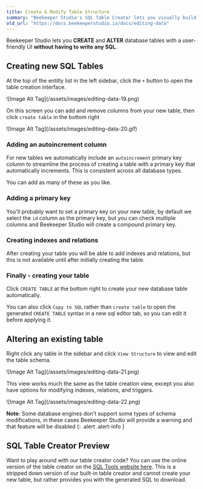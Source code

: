 ```yaml
---
title: Create & Modify Table Structure
summary: "Beekeeper Studio's SQL Table Creator lets you visually build a SQL table without having to remember the right syntax."
old_url: "https://docs.beekeeperstudio.io/docs/editing-data"
---
```


Beekeeper Studio lets you **CREATE** and **ALTER** database tables with a user-friendly UI **without having to write any SQL**.

## Creating new SQL Tables

At the top of the entitly list in the left sidebar, click the `+` button to open the table creation interface.

![Image Alt Tag]\(/assets/images/editing-data-19.png)

On this screen you can add and remove columns from your new table, then click `create table` in the bottom right

![Image Alt Tag]\(/assets/images/editing-data-20.gif)

### Adding an autoincrement column

For new tables we automatically include an `autoincrement` primary key column to streamline the process of creating a table with a primary key that automatically increments. This is consistent across all database types.

You can add as many of these as you like.

### Adding a primary key

You'll probably want to set a primary key on your new table, by default we select the `id` column as the primary key, but you can check multiple columns and Beekeeper Studio will create a compound primary key.

### Creating indexes and relations

After creating your table you will be able to add indexes and relations, but this is not available until after initially creating the table.

### Finally - creating your table

Click `CREATE TABLE` at the bottom right to create your new database table automatically.

You can also click `Copy to SQL` rather than `create table` to open the generated `CREATE TABLE` syntax in a new sql editor tab, so you can edit it before applying it.

## Altering an existing table

Right click any table in the sidebar and click `View Structure` to view and edit the table schema.

![Image Alt Tag]\(/assets/images/editing-data-21.png)

This view works much the same as the table creation view, except you also have options for modifying indexes, relations, and triggers.

![Image Alt Tag]\(/assets/images/editing-data-22.png)

**Note**: Some database engines don't support some types of schema modifications, in these cases Beekeeper Studio will provide a warning and that feature will be disabled
{: .alert .alert-info }

## SQL Table Creator Preview

Want to play around with our table creator code? You can use the online version of the table creator on the [SQL Tools website here](https://sqltools.beekeeperstudio.io/build). This is a stripped down version of our built-in table creator and cannot create your new table, but rather provides you with the generated SQL to download.


